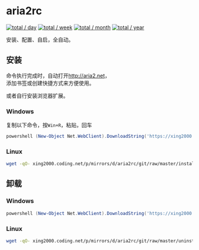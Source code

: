 # aria2rc

[![total / day](https://img.shields.io/badge/dynamic/json?url=https://data.jsdelivr.com/v1/package/gh/star2000/count@4/stats/day&label=total&query=total&suffix=+/+day&style=flat-square)](https://github.com/star2000/count)
[![total / week](https://img.shields.io/badge/dynamic/json?url=https://data.jsdelivr.com/v1/package/gh/star2000/count@4/stats/week&label=total&query=total&suffix=+/+week&style=flat-square)](https://github.com/star2000/count)
[![total / month](https://img.shields.io/badge/dynamic/json?url=https://data.jsdelivr.com/v1/package/gh/star2000/count@4/stats/month&label=total&query=total&suffix=+/+month&style=flat-square)](https://github.com/star2000/count)
[![total / year](https://img.shields.io/badge/dynamic/json?url=https://data.jsdelivr.com/v1/package/gh/star2000/count@4/stats/year&label=total&query=total&suffix=+/+year&style=flat-square)](https://github.com/star2000/count)

安装、配置、自启，全自动。

## 安装

命令执行完成时，自动打开<http://aria2.net>，  
添加书签或创建快捷方式来方便使用。

或者自行安装浏览器扩展。

### Windows

复制以下命令，按`Win+R`，粘贴，回车

```powershell
powershell (New-Object Net.WebClient).DownloadString('https://xing2000.coding.net/p/mirrors/d/aria2rc/git/raw/master/install.ps1') | iex
```

### Linux

```bash
wget -qO- xing2000.coding.net/p/mirrors/d/aria2rc/git/raw/master/install.sh | sh
```

## 卸载

### Windows

```powershell
powershell (New-Object Net.WebClient).DownloadString('https://xing2000.coding.net/p/mirrors/d/aria2rc/git/raw/master/uninstall.ps1') | iex
```

### Linux

```bash
wget -qO- xing2000.coding.net/p/mirrors/d/aria2rc/git/raw/master/uninstall.sh | sh
```
